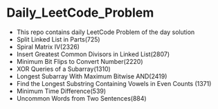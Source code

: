 # Daily_LeetCode_Problem
- This repo contains daily LeetCode Problem of the day solution 
- Split Linked List in Parts(725)
- Spiral Matrix IV(2326)
- Insert Greatest Common Divisors in Linked List(2807)
- Minimum Bit Flips to Convert Number(2220)
- XOR Queries of a Subarray(1310)
- Longest Subarray With Maximum Bitwise AND(2419)
- Find the Longest Substring Containing Vowels in Even Counts (1371)
- Minimum Time Difference(539)
- Uncommon Words from Two Sentences(884)
